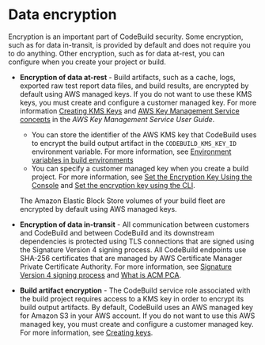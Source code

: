 # Data encryption<a name="security-encryption"></a>

Encryption is an important part of CodeBuild security\. Some encryption, such as for data in\-transit, is provided by default and does not require you to do anything\. Other encryption, such as for data at\-rest, you can configure when you create your project or build\. 
+ **Encryption of data at\-rest** \- Build artifacts, such as a cache, logs, exported raw test report data files, and build results, are encrypted by default using AWS managed keys\. If you do not want to use these KMS keys, you must create and configure a customer managed key\. For more information [Creating KMS Keys](https://docs.aws.amazon.com/kms/latest/developerguide/create-keys.html) and [AWS Key Management Service concepts](https://docs.aws.amazon.com/kms/latest/developerguide/concepts.html) in the *AWS Key Management Service User Guide*\. 
  + You can store the identifier of the AWS KMS key that CodeBuild uses to encrypt the build output artifact in the `CODEBUILD_KMS_KEY_ID` environment variable\. For more information, see [Environment variables in build environments](build-env-ref-env-vars.md) 
  + You can specify a customer managed key when you create a build project\. For more information, see [Set the Encryption Key Using the Console](create-project-console.md#encryptionkey-console) and [Set the encryption key using the CLI](create-project-cli.md#cli.encryptionkey)\. 

  The Amazon Elastic Block Store volumes of your build fleet are encrypted by default using AWS managed keys\. 
+ **Encryption of data in\-transit** \- All communication between customers and CodeBuild and between CodeBuild and its downstream dependencies is protected using TLS connections that are signed using the Signature Version 4 signing process\. All CodeBuild endpoints use SHA\-256 certificates that are managed by AWS Certificate Manager Private Certificate Authority\. For more information, see [Signature Version 4 signing process](https://docs.aws.amazon.com/general/latest/gr/signature-version-4.html) and [What is ACM PCA](https://docs.aws.amazon.com/acm-pca/latest/userguide/)\. 
+ **Build artifact encryption** \- The CodeBuild service role associated with the build project requires access to a KMS key in order to encrypt its build output artifacts\. By default, CodeBuild uses an AWS managed key for Amazon S3 in your AWS account\. If you do not want to use this AWS managed key, you must create and configure a customer managed key\. For more information, see [Creating keys](https://docs.aws.amazon.com/kms/latest/developerguide/create-keys.html)\. 
